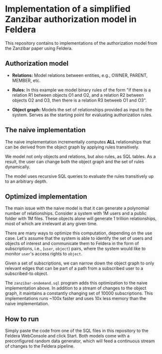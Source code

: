 # Implementation of a simplified Zanzibar authorization model in Feldera

This repository contains to implementations of the authorization model from the
Zanzibar paper using Feldera.

## Authorization model

* **Relations:** Model relations between entities, e.g., OWNER, PARENT, MEMBER,
  etc.

* **Rules:** In this example we model binary rules of the form "if there is a
  relation R1 between objects O1 and O2, and a relation R2 between objects O2
  and O3, then there is a relation R3 betweeb O1 and O3".

* **Object graph:** Models the set of relationships provided as input to the
  system.  Serves as the starting point for evaluating authorization rules.

## The naive implementation

The naive implementation incrementally computes **ALL** relationships that can
be derived from the object graph by applying rules transitively.

We model not only objects and relations, but also rules, as SQL tables. As a
result, the user can change both the object graph and the set of rules
dynamically.

The model uses recursive SQL queries to evaluate the rules transitively up to an
arbitrary depth.

## Optimized implementation

The main issue with the naive model is that it can generate a polynomial number
of relationships.  Consider a system with 1M users and a public folder with 1M
files. These objects alone will generate 1 trillion relationships, most of which
are irrelevant at any given time.

There are many ways to optimize this computation, depending on the use case.
Let's assume that the system is able to identify the set of users and objects of
interest and communicate them to Feldera in the form of subscriptions, i.e.,
(`user`, `object`) pairs, where the system would like to monitor `user`'s access
rights to `object`.

Given a set of subscriptions, we can narrow down the object graph to only
relevant edges that can be part of a path from a subscribed user to a
subscribed-to object.

The `zanzibar-ondemand.sql` program adds this optimization to the naive
implementation above.  In addition to a stream of changes to the object graph,
it maintains a constantly changing set of 10000 subscriptions.  This
implementations runs ~100x faster and uses 10x less memory than the naive
implementation.

## How to run

Simply paste the code from one of the SQL files in this repository to the
Feldera WebConsole and click Start.  Both models come with a preconfigured
random data generator, which will feed a continuous stream of changes to the
Feldera pipeline.
